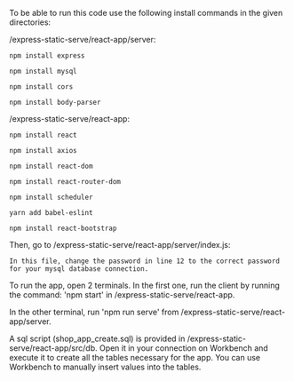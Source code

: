 To be able to run this code use the following install commands in the given directories:

/express-static-serve/react-app/server:

	npm install express

	npm install mysql

	npm install cors

	npm install body-parser

/express-static-serve/react-app:

	npm install react
	
	npm install axios
	
	npm install react-dom
	
	npm install react-router-dom
	
	npm install scheduler
	
	yarn add babel-eslint
	
	npm install react-bootstrap
	
	
Then, go to /express-static-serve/react-app/server/index.js:

	In this file, change the password in line 12 to the correct password for your mysql database connection.
	
	
To run the app, open 2 terminals. In the first one, run the client by running the command: 'npm start' in /express-static-serve/react-app.

In the other terminal, run 'npm run serve' from /express-static-serve/react-app/server.


A sql script (shop_app_create.sql) is provided in /express-static-serve/react-app/src/db. Open it in your connection on Workbench and execute it to create all the tables necessary for the app. You can use Workbench to manually insert values into the tables.
	
